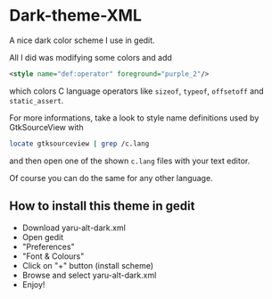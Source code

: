 # Dark-theme-XML
A nice dark color scheme I use in gedit.

All I did was modifying some colors and add

```xml
<style name="def:operator" foreground="purple_2"/>
```
which colors C language operators like `sizeof`, `typeof`, `offsetoff` and `static_assert`.

For more informations, take a look to style name definitions used by GtkSourceView with
```bash
locate gtksourceview | grep /c.lang
```
and then open one of the shown `c.lang` files with your text editor.

Of course you can do the same for any other language.

## How to install this theme in gedit
- Download yaru-alt-dark.xml
- Open gedit
- "Preferences"
- "Font & Colours"
- Click on "+" button (install scheme)
- Browse and select yaru-alt-dark.xml
- Enjoy!

